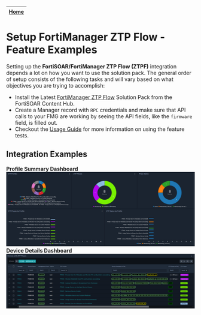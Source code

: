 | [Home](../README.md) |
|----------------------|

# Setup FortiManager ZTP Flow - Feature Examples

Setting up the **FortiSOAR/FortiManager ZTP Flow (ZTPF)** integration depends a lot on how you want to use the solution pack. The general order of setup consists of the following tasks and will vary based on what objectives you are trying to accomplish:
  - Install the Latest [FortiManager ZTP Flow](https://fortisoar.contenthub.fortinet.com//list.html?contentType=all&searchContent=FortiManager%20ZTP%20Flow) Solution Pack from the FortiSOAR Content Hub. 
  - Create a Manager record with `RPC` credentials and make sure that API calls to your FMG are working by seeing the API fields, like the `firmware` field, is filled out. 
  - Checkout the [Usage Guide](./usage.md) for more information on using the feature tests. 

## Integration Examples

**Profile Summary Dashboard**
![](./res/ztpf-feature-example-dashboard.png)
**Device Details Dashboard**
![](./res/ztpf-feature-example-summary.png)